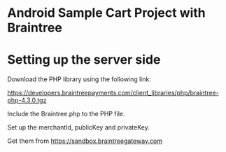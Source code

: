 # Android Sample Cart Project with Braintree


# Setting up the server side
Download the PHP library using the following link:

https://developers.braintreepayments.com/client_libraries/php/braintree-php-4.3.0.tgz 

Include the Braintree.php to the PHP file.

Set up the merchantId, publicKey and privateKey.

Get them from https://sandbox.braintreegateway.com
